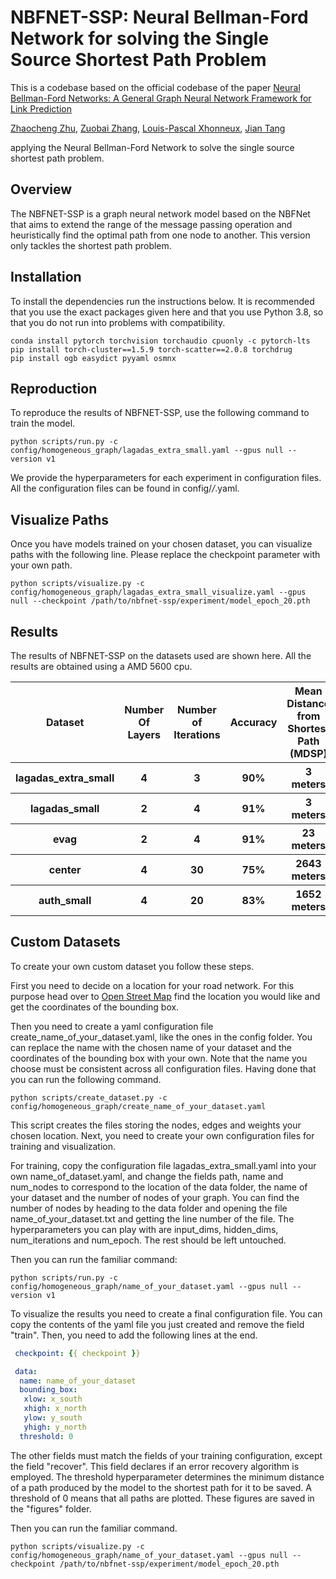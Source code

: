 # NBFNET-SSP: Neural Bellman-Ford Network for solving the Single Source Shortest Path Problem
This is a codebase based on the official codebase of the paper 
[Neural Bellman-Ford Networks: A General Graph Neural Network Framework for Link Prediction][paper]

[Zhaocheng Zhu](https://kiddozhu.github.io),
[Zuobai Zhang](https://oxer11.github.io),
[Louis-Pascal Xhonneux](https://github.com/lpxhonneux),
[Jian Tang](https://jian-tang.com)

[paper]: https://arxiv.org/pdf/2106.06935.pdf
applying the Neural Bellman-Ford Network to solve the single source shortest path problem.

## Overview ##
The NBFNET-SSP is a graph neural network model based on the NBFNet that aims
to extend the range of the message passing operation and heuristically find the optimal
path from one node to another. This version only tackles the shortest path problem. 
## Installation ##
To install the dependencies run the instructions below. It is recommended that you use 
the exact packages given here and that you use Python 3.8, so that you do not run into problems with compatibility.
```
conda install pytorch torchvision torchaudio cpuonly -c pytorch-lts
pip install torch-cluster==1.5.9 torch-scatter==2.0.8 torchdrug
pip install ogb easydict pyyaml osmnx
```

## Reproduction ##
To reproduce the results of NBFNET-SSP, use the following command to train the model.
```
python scripts/run.py -c config/homogeneous_graph/lagadas_extra_small.yaml --gpus null --version v1
```
We provide the hyperparameters for each experiment in configuration files. All the configuration files can be found in config/*/*.yaml.

## Visualize Paths ##
Once you have models trained on your chosen dataset, you can visualize paths with 
the following line. Please replace the checkpoint parameter with your own path.
```
python scripts/visualize.py -c config/homogeneous_graph/lagadas_extra_small_visualize.yaml --gpus null --checkpoint /path/to/nbfnet-ssp/experiment/model_epoch_20.pth
```

## Results ##
The results of NBFNET-SSP on the datasets used are shown here. All the results are 
obtained using a AMD 5600 cpu. 

<table>
    <tr>
        <th>Dataset</th>
        <th>Number Of Layers</th>
        <th>Number of Iterations</th>
        <th>Accuracy</th>
        <th>Mean Distance from Shortest Path (MDSP)</th>
        <th>MDSP with error recovery</th>
    </tr>
    <tr>
        <th>lagadas_extra_small</th>
        <th>4</th>
        <th>3</th>
        <th>90%</th>
        <th>3 meters</th>
        <th>218 meters</th>
    </tr>
    <tr>
        <th>lagadas_small</th>
        <th>2</th>
        <th>4</th>
        <th>91%</th>
        <th>3 meters</th>
        <th>1370 meters</th>
    </tr>
    <tr>
        <th>evag</th>
        <th>2</th>
        <th>4</th>
        <th>91%</th>
        <th>23 meters</th>
        <th>1210 meters</th>
    </tr>
        <tr>
        <th>center</th>
        <th>4</th>
        <th>30</th>
        <th>75%</th>
        <th>2643 meters</th>
        <th>11982 meters</th>
    </tr>
    <tr>
        <th>auth_small</th>
        <th>4</th>
        <th>20</th>
        <th>83%</th>
        <th>1652 meters</th>
        <th>15629 meters</th>
    </tr>
    
</table>

## Custom Datasets ##
To create your own custom dataset you follow these steps. 

First you need to decide on a location for your road network. For this purpose head
over to [Open Street Map](https://www.openstreetmap.org) find the location you would like and get the coordinates of 
the bounding box. 

Then you need to create a yaml configuration file create_name_of_your_dataset.yaml, like
the ones in the config folder. You can replace the name with the chosen name of your 
dataset and the coordinates of the bounding box with your own. Note that the name
you choose must be consistent across all configuration files. 
Having done that you can run the following command.

```commandline
python scripts/create_dataset.py -c config/homogeneous_graph/create_name_of_your_dataset.yaml
```
This script creates the files storing the nodes, edges and weights your chosen location.
Next, you need to create your own configuration files for training and visualization.

For training, copy the configuration file lagadas_extra_small.yaml into your own name_of_dataset.yaml,
and change the fields path, name and num_nodes to correspond to the location of the data folder, the name of your dataset
and the number of nodes of your graph. You can find the number of nodes by heading to the data folder and opening the file
name_of_your_dataset.txt and getting the line number of the file.
The hyperparameters you can play with are input_dims, hidden_dims, num_iterations and num_epoch.
The rest should be left untouched.

Then you can run the familiar command:
```
python scripts/run.py -c config/homogeneous_graph/name_of_your_dataset.yaml --gpus null --version v1
```

To visualize the results you need to create a final configuration file.
You can copy the contents of the yaml file you just created and remove the field "train".
Then, you need to add the following lines at the end.

```yaml
 checkpoint: {{ checkpoint }}

 data:
  name: name_of_your_dataset
  bounding_box:
   xlow: x_south
   xhigh: x_north
   ylow: y_south
   yhigh: y_north
  threshold: 0
```

The other fields must match the fields of your training configuration, except the field "recover".
This field declares if an error recovery algorithm is employed. The threshold hyperparameter determines
the minimum distance of a path produced by the model to the shortest path for it to be saved. A threshold
of 0 means that all paths are plotted. These figures are saved in the "figures" folder. 

Then you can run the familiar command.
```
python scripts/visualize.py -c config/homogeneous_graph/name_of_your_dataset.yaml --gpus null --checkpoint /path/to/nbfnet-ssp/experiment/model_epoch_20.pth
```
